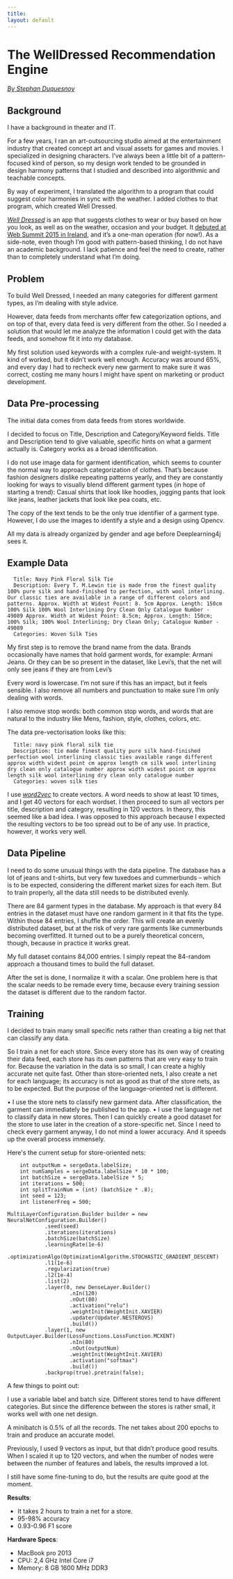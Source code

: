 ```yaml
---
title: 
layout: default
---
```


# The WellDressed Recommendation Engine

[*By Stephan Duquesnoy*](https://twitter.com/stephanduq)

## Background

I have a background in theater and IT. 

For a few years, I ran an art-outsourcing studio aimed at the entertainment industry that created concept art and visual assets for games and movies. I specialized in designing characters. I’ve always been a little bit of a pattern-focused kind of person, so my design work tended to be grounded in design harmony patterns that I studied and described into algorithmic and teachable concepts. 

By way of experiment, I translated the algorithm to a program that could suggest color harmonies in sync with the weather. I added clothes to that program, which created Well Dressed. 

[*Well Dressed*](http://welldressed-app.com/) is an app that suggests clothes to wear or buy based on how you look, as well as on the weather, occasion and your budget. It [debuted at Web Summit 2015 in Ireland](http://goos3d.ie/best-startups-at-web-summit-2015/), and it’s a one-man operation (for now!). As a side-note, even though I’m good with pattern-based thinking, I do not have an academic background. I lack patience and feel the need to create, rather than to completely understand what I’m doing.

## Problem

To build Well Dressed, I needed an many categories for different garment types, as I’m dealing with style advice. 

However, data feeds from merchants offer few categorization options, and on top of that, every data feed is very different from the other. So I needed a solution that would let me analyze the information I could get with the data feeds, and somehow fit it into my database. 

My first solution used keywords with a complex rule-and weight-system. It kind of worked, but it didn’t work well enough. Accuracy was around 65%, and every day I had to recheck every new garment to make sure it was correct, costing me many hours I might have spent on marketing or product development.

## Data Pre-processing

The initial data comes from data feeds from stores worldwide. 

I decided to focus on Title, Description and Category/Keyword fields. Title and Description tend to give valuable, specific hints on what a garment actually is. Category works as a broad identification. 

I do not use image data for garment identification, which seems to counter the normal way to approach categorization of clothes. That’s because fashion designers dislike repeating patterns yearly, and they are constantly looking for ways to visually blend different garment types (in hope of starting a trend): Casual shirts that look like hoodies, jogging pants that look like jeans, leather jackets that look like pea coats, etc. 

The copy of the text tends to be the only true identifier of a garment type. However, I do use the images to identify a style and a design using Opencv. 

All my data is already organized by gender and age before Deeplearning4j sees it.

## Example Data

      Title: Navy Pink Floral Silk Tie
      Description: Every T. M.Lewin tie is made from the finest quality 100% pure silk and hand-finished to perfection, with wool interlining. Our classic ties are available in a range of different colors and patterns. Approx. Width at Widest Point: 8. 5cm Approx. Length: 150cm 100% Silk 100% Wool Interlining Dry Clean Only Catalogue Number - 49089 Approx. Width at Widest Point: 8.5cm; Approx. Length: 150cm; 100% Silk; 100% Wool Interlining; Dry Clean Only; Catalogue Number - 49089
      Categories: Woven Silk Ties

My first step is to remove the brand name from the data. Brands occasionally have names that hold garment words, for example: Armani Jeans. Or they can be so present in the dataset, like Levi’s, that the net will only see jeans if they are from Levi’s

Every word is lowercase. I’m not sure if this has an impact, but it feels sensible. I also remove all numbers and punctuation to make sure I’m only dealing with words.

I also remove stop words: both common stop words, and words that are natural to the industry like Mens, fashion, style, clothes, colors, etc.

The data pre-vectorisation looks like this:

      Title: navy pink floral silk tie
      Description: tie made finest quality pure silk hand-finished perfection wool interlining classic ties available range different approx width widest point cm approx length cm silk wool interlining dry clean only catalogue number approx width widest point cm approx length silk wool interlining dry clean only catalogue number
      Categories: woven silk ties

I use [*word2vec*](../word2vec.html) to create vectors. A word needs to show at least 10 times, and I get 40 vectors for each wordset. I then proceed to sum all vectors per title, description and category, resulting in 120 vectors. In theory, this seemed like a bad idea. I was opposed to this approach because I expected the resulting vectors to be too spread out to be of any use. In practice, however, it works very well.

## Data Pipeline

I need to do some unusual things with the data pipeline. The database has a lot of jeans and t-shirts, but very few tuxedoes and cummerbunds – which is to be expected, considering the different market sizes for each item. But to train properly, all the data still needs to be distributed evenly.

There are 84 garment types in the database. My approach is that every 84 entries in the dataset must have one random garment in it that fits the type. Within those 84 entries, I shuffle the order. This will create an evenly distributed dataset, but at the risk of very rare garments like cummerbunds becoming overfitted. It turned out to be a purely theoretical concern, though, because in practice it works great. 

My full dataset contains 84,000 entries. I simply repeat the 84-random approach a thousand times to build the full dataset.

After the set is done, I normalize it with a scalar. One problem here is that the scalar needs to be remade every time, because every training session the dataset is different due to the random factor. 

## Training

I decided to train many small specific nets rather than creating a big net that can classify any data. 

So I train a net for each store. Since every store has its own way of creating their data feed, each store has its own patterns that are very easy to train for. Because the variation in the data is so small, I can create a highly accurate net quite fast. Other than store-oriented nets, I also create a net for each language; its accuracy is not as good as that of the store nets, as to be expected. But the purpose of the language-oriented net is different. 

•	I use the store nets to classify new garment data. After classification, the garment can immediately be published to the app.
•	I use the language net to classify data in new stores. Then I can quickly create a good dataset for the store to use later in the creation of a store-specific net. Since I need to check every garment anyway, I do not mind a lower accuracy. And it speeds up the overall process immensely.

Here's the current setup for store-oriented nets:

        int outputNum = sergeData.labelSize;
        int numSamples = sergeData.labelSize * 10 * 100;
        int batchSize = sergeData.labelSize * 5;
        int iterations = 500;
        int splitTrainNum = (int) (batchSize * .8);
        int seed = 123;
        int listenerFreq = 500;

    MultiLayerConfiguration.Builder builder = new NeuralNetConfiguration.Builder()
                .seed(seed)
                .iterations(iterations)
                .batchSize(batchSize)
                .learningRate(1e-6)
                .optimizationAlgo(OptimizationAlgorithm.STOCHASTIC_GRADIENT_DESCENT)
                .l1(1e-6)
                .regularization(true)
                .l2(1e-4)
                .list(2)
                .layer(0, new DenseLayer.Builder()
                        .nIn(120)
                        .nOut(80)
                        .activation("relu")
                        .weightInit(WeightInit.XAVIER)
                        .updater(Updater.NESTEROVS)
                        .build())
                .layer(1, new OutputLayer.Builder(LossFunctions.LossFunction.MCXENT)
                        .nIn(80)
                        .nOut(outputNum)
                        .weightInit(WeightInit.XAVIER)
                        .activation("softmax")
                        .build())
                .backprop(true).pretrain(false);

A few things to point out:

I use a variable label and batch size. Different stores tend to have different categories. But since the difference between the stores is rather small, it works well with one net design.

A minibatch is 0.5% of all the records. The net takes about 200 epochs to train and produce an accurate model.

Previously, I used 9 vectors as input, but that didn’t produce good results. When I scaled it up to 120 vectors, and when the number of nodes were between the number of features and labels, the results improved a lot.

I still have some fine-tuning to do, but the results are quite good at the moment.

**Results**:

* It takes 2 hours to train a net for a store.
* 95-98% accuracy
* 0.93-0.96 F1 score

**Hardware Specs**:

* MacBook pro 2013
* CPU: 2,4 GHz Intel Core i7
* Memory: 8 GB 1600 MHz DDR3
